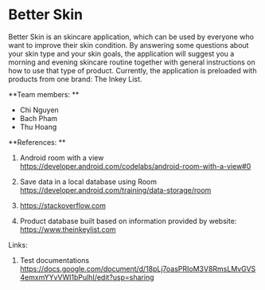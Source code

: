 # Better Skin

Better Skin is an skincare application, which can be used by everyone who want to improve their skin condition.
By answering some questions about your skin type and your skin goals, the application will suggest you a morning
and evening skincare routine together with general instructions on how to use that type of product.
Currently, the application is preloaded with products from one brand: The Inkey List.

**Team members: **
- Chi Nguyen
- Bach Pham 
- Thu Hoang

**References: **
1. Android room with a view
    https://developer.android.com/codelabs/android-room-with-a-view#0

2. Save data in a local database using Room
    https://developer.android.com/training/data-storage/room

3.  https://stackoverflow.com

4. Product database built based on information provided by website:
    https://www.theinkeylist.com

Links: 
1. Test documentations
https://docs.google.com/document/d/18pLj7oasPRIoM3V8RmsLMvGVS4emxmYYvVWI1bPulhI/edit?usp=sharing

